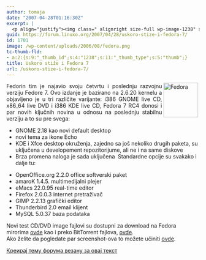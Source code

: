 ```yaml
---
author: tomaja
date: "2007-04-28T01:16:30Z"
excerpt: |
  <p align="justify"><img class=" alignright size-full wp-image-1238" src="https://linuxo.org/wp-content/uploads/2006/08/fedora.png" alt="Fedora" title="Fedora" hspace="4" width="90" height="90" align="right" />Fedorin tim je najavio svoju četvrtu i poslednju razvojnu verziju Fedore 7. Ovo izdanje je bazirano na 2.6.20 kernelu a objavljeno je u tri različite varijante: i386 GNOME live CD, x86_64 live DVD i i386 KDE live CD, Fedora 7 RC4 donosi i par novih ključnih novina u odnosu na poslednju stabilnu verziju a to su pre svega:&nbsp;</p><li>GNOME 2.18 kao novi default desktop<br /></li><li>novi tema za ikone Echo </li><li>KDE i Xfce desktop okruženja, zajedno sa jo&scaron; nekoliko drugih paketa, su uključena u developement repozitorijume, ali ne i na same diskove</li><li>Brza promena naloga je sada uključena</li><p>&nbsp;Standardne opcije su svakako i dalje tu:</p>
guid: https://forum.linuxo.org/2007/04/28/uskoro-stize-i-fedora-7/
id: 1701
image: /wp-content/uploads/2006/08/fedora.png
tc-thumb-fld:
- a:2:{s:9:"_thumb_id";s:4:"1238";s:11:"_thumb_type";s:5:"thumb";}
title: Uskoro stiže i Fedora 7
url: /uskoro-stize-i-fedora-7/
---
```

<p align="justify">
  <img class=" alignright size-full wp-image-1238" src="https://linuxo.org/wp-content/uploads/2006/08/fedora.png" alt="Fedora" title="Fedora" hspace="4" width="90" height="90" align="right" />Fedorin tim je najavio svoju četvrtu i poslednju razvojnu verziju Fedore 7. Ovo izdanje je bazirano na 2.6.20 kernelu a objavljeno je u tri različite varijante: i386 GNOME live CD, x86_64 live DVD i i386 KDE live CD, Fedora 7 RC4 donosi i par novih ključnih novina u odnosu na poslednju stabilnu verziju a to su pre svega:&nbsp;
</p>

  * GNOME 2.18 kao novi default desktop
  * novi tema za ikone Echo 
  * KDE i Xfce desktop okruženja, zajedno sa jo&scaron; nekoliko drugih paketa, su uključena u developement repozitorijume, ali ne i na same diskove
  * Brza promena naloga je sada uključena
&nbsp;Standardne opcije su svakako i dalje tu:

<!--break-->

  * OpenOffice.org 2.2.0 office softverski paket
  * amaroK 1.4.5. multimedijalni plejer
  * eMacs 22.0.95 real-time editor
  * Firefox 2.0.0.3 internet pretraživač
  * GIMP 2.2.13 grafički editor
  * Thunderbird 2.0 email klijent
  * MySQL 5.0.37 baza podataka

Novi test CD/DVD image fajlovi su dostupni za download na Fedora mirorima <a href="http://rhold.fedoraproject.org/Download/mirrors.html" target="new"><u>ovde</u></a> kao i preko BitTorrent fajlova, <a href="http://torrent.fedoraproject.org/" target="new"><u>ovde</u></a>.  
Ako želite da pogledate par screenshot-ova to možete učiniti [<u>ovde</u>](http://www.thecodingstudio.com/opensource/linux/screenshots/index.php?os=fedora).

[Креирај тему форума везану за овај текст](https://linuxo.org/nova-tema-na-forumu/?se_pid=1701)